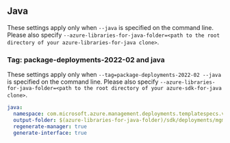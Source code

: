 ## Java

These settings apply only when `--java` is specified on the command line.
Please also specify `--azure-libraries-for-java-folder=<path to the root directory of your azure-libraries-for-java clone>`.

### Tag: package-deployments-2022-02 and java

These settings apply only when `--tag=package-deployments-2022-02 --java` is specified on the command line.
Please also specify `--azure-libraries-for-java-folder=<path to the root directory of your azure-sdk-for-java clone>`.

``` yaml $(tag) == 'package-deployments-2022-02' && $(java)
java:
  namespace: com.microsoft.azure.management.deployments.templatespecs.v2022_02_01
  output-folder: $(azure-libraries-for-java-folder)/sdk/deployments/mgmt-v2022_02_01
  regenerate-manager: true
  generate-interface: true
```
